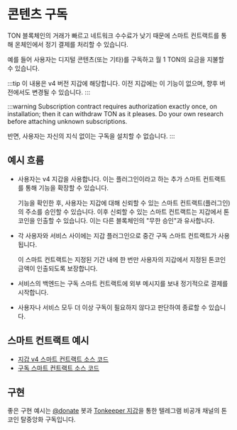 # 콘텐츠 구독

TON 블록체인의 거래가 빠르고 네트워크 수수료가 낮기 때문에 스마트 컨트랙트를 통해 온체인에서 정기 결제를 처리할 수 있습니다.

예를 들어 사용자는 디지털 콘텐츠(또는 기타)를 구독하고 월 1 TON의 요금을 지불할 수 있습니다.

:::tip
이 내용은 v4 버전 지갑에 해당합니다. 이전 지갑에는 이 기능이 없으며, 향후 버전에서도 변경될 수 있습니다.
:::

:::warning
Subscription contract requires authorization exactly once, on installation; then it can withdraw TON as it pleases. Do your own research before attaching unknown subscriptions.

반면, 사용자는 자신의 지식 없이는 구독을 설치할 수 없습니다.
:::

## 예시 흐름

- 사용자는 v4 지갑을 사용합니다. 이는 플러그인이라고 하는 추가 스마트 컨트랙트를 통해 기능을 확장할 수 있습니다.

   기능을 확인한 후, 사용자는 지갑에 대해 신뢰할 수 있는 스마트 컨트랙트(플러그인)의 주소를 승인할 수 있습니다. 이후 신뢰할 수 있는 스마트 컨트랙트는 지갑에서 톤코인을 인출할 수 있습니다. 이는 다른 블록체인의 "무한 승인"과 유사합니다.

- 각 사용자와 서비스 사이에는 지갑 플러그인으로 중간 구독 스마트 컨트랙트가 사용됩니다.

   이 스마트 컨트랙트는 지정된 기간 내에 한 번만 사용자의 지갑에서 지정된 톤코인 금액이 인출되도록 보장합니다.

- 서비스의 백엔드는 구독 스마트 컨트랙트에 외부 메시지를 보내 정기적으로 결제를 시작합니다.

- 사용자나 서비스 모두 더 이상 구독이 필요하지 않다고 판단하여 종료할 수 있습니다.

## 스마트 컨트랙트 예시

- [지갑 v4 스마트 컨트랙트 소스 코드](https://github.com/ton-blockchain/wallet-contract/blob/main/func/wallet-v4-code.fc)
- [구독 스마트 컨트랙트 소스 코드](https://github.com/ton-blockchain/wallet-contract/blob/main/func/simple-subscription-plugin.fc)

## 구현

좋은 구현 예시는 [@donate](https://t.me/donate) 봇과 [Tonkeeper 지갑](https://tonkeeper.com)을 통한 텔레그램 비공개 채널의 톤코인 탈중앙화 구독입니다.